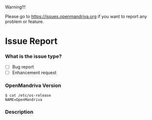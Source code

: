 Warning!!!

Please go to https://issues.openmandriva.org if you want to report any problem or feature.

# Issue Report #

### What is the issue type? ###

* [ ] Bug report
* [ ] Enhancement request

### OpenMandriva Version ###

```
$ cat /etc/os-release
NAME=OpenMandriva
```

### Description ###



